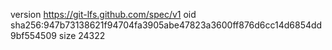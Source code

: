 version https://git-lfs.github.com/spec/v1
oid sha256:947b73138621f94704fa3905abe47823a3600ff876d6cc14d6854dd9bf554509
size 24322
